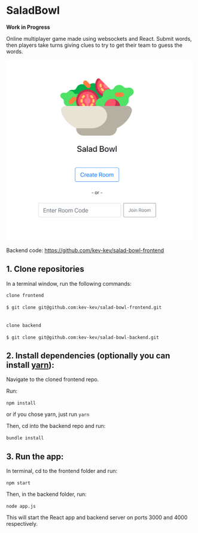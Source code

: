 # SaladBowl

**Work in Progress**

Online multiplayer game made using websockets and React. 
Submit words, then players take turns giving clues to try to get their team to guess the words.

<img src="saladBowl.png" width="500"/>

Backend code: https://github.com/kev-kev/salad-bowl-frontend

## 1. Clone repositories

In a terminal window, run the following commands:

```
clone frontend

$ git clone git@github.com:kev-kev/salad-bowl-frontend.git


clone backend

$ git clone git@github.com:kev-kev/salad-bowl-backend.git
```

## 2. Install dependencies (optionally you can install [yarn](https://yarnpkg.com/)):

Navigate to the cloned frontend repo.

Run:

`npm install`

or if you chose yarn, just run `yarn`

Then, cd into the backend repo and run:

`bundle install`

## 3. Run the app:

In terminal, cd to the frontend folder and run:

`npm start`

Then, in the backend folder, run: 

`node app.js`

This will start the React app and backend server on ports 3000 and 4000 respectively.
